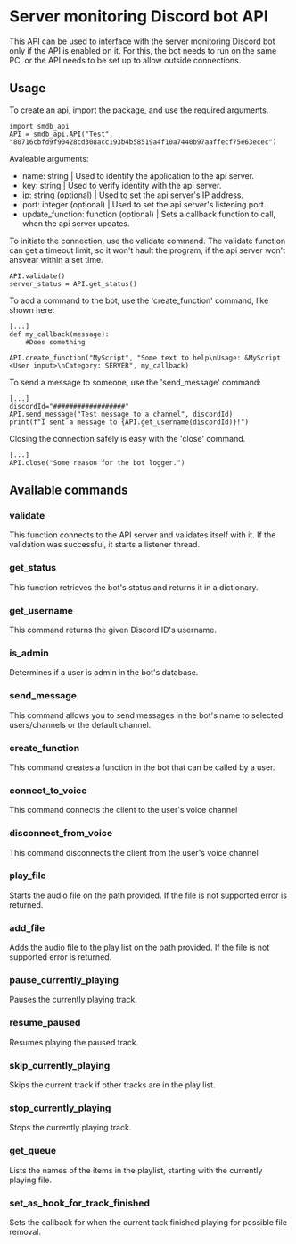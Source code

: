 # Server monitoring Discord bot API

This API can be used to interface with the server monitoring Discord bot only if the API is enabled on it. For this, the bot needs to run on the same PC, or the API needs to be set up to allow outside connections.

## Usage

To create an api, import the package, and use the required arguments.
```
import smdb_api
API = smdb_api.API("Test", "80716cbfd9f90428cd308acc193b4b58519a4f10a7440b97aaffecf75e63ecec")
```

Avaleable arguments:
 - name:            string              | Used to identify the application to the api server.
 - key:             string              | Used to verify identity with the api server.
 - ip:              string (optional)   | Used to set the api server's IP address.
 - port:            integer (optional)  | Used to set the api server's listening port.
 - update_function: function (optional) | Sets a callback function to call, when the api server updates.

To initiate the connection, use the validate command. The validate function can get a timeout limit, so it won't hault the program, if the api server won't ansvear within a set time.

```
API.validate()
server_status = API.get_status()
```

To add a command to the bot, use the 'create_function' command, like shown here:

```
[...]
def my_callback(message):
    #Does something

API.create_function("MyScript", "Some text to help\nUsage: &MyScript <User input>\nCategory: SERVER", my_callback)
```
To send a message to someone, use the 'send_message' command:

```
[...]
discordId="##################"
API.send_message("Test message to a channel", discordId)
print(f"I sent a message to {API.get_username(discordId)}!")
```

Closing the connection safely is easy with the 'close' command.

```
[...]
API.close("Some reason for the bot logger.")
```

## Available commands

### validate

This function connects to the API server and validates itself with it. If the validation was successful, it starts a listener thread.

### get_status

This function retrieves the bot's status and returns it in a dictionary.

### get_username

This command returns the given Discord ID's username.

### is_admin

Determines if a user is admin in the bot's database.

### send_message

This command allows you to send messages in the bot's name to selected users/channels or the default channel.

### create_function

This command creates a function in the bot that can be called by a user.

### connect_to_voice

This command connects the client to the user's voice channel

### disconnect_from_voice

This command disconnects the client from the user's voice channel

### play_file

Starts the audio file on the path provided. If the file is not supported error is returned.

### add_file

Adds the audio file to the play list on the path provided. If the file is not supported error is returned.

### pause_currently_playing

Pauses the currently playing track.

### resume_paused

Resumes playing the paused track.

### skip_currently_playing

Skips the current track if other tracks are in the play list.

### stop_currently_playing

Stops the currently playing track.

### get_queue

Lists the names of the items in the playlist, starting with the currently playing file.

### set_as_hook_for_track_finished

Sets the callback for when the current tack finished playing for possible file removal.
